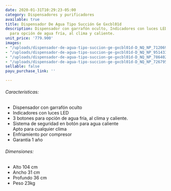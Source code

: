 ```yaml
---
date: 2020-01-31T10:29:23-05:00
category: Dispensadores y purificadores
available: true
title: Dispensador De Agua Tipo Succión Ge Gxcbl01d
description: Dispensador con garrafón oculto, Indicadores con luces LED, 3 botones
  para opción de agua fría, al clima y caliente.
unit_price: '779.900'
images:
- "/uploads/dispensador-de-agua-tipo-succion-ge-gxcbl01d-D_NQ_NP_712069-MCO31009687607_062019-F.jpg"
- "/uploads/dispensador-de-agua-tipo-succion-ge-gxcbl01d-D_NQ_NP_951433-MCO31009670000_062019-F.jpg"
- "/uploads/dispensador-de-agua-tipo-succion-ge-gxcbl01d-D_NQ_NP_786402-MCO31009675878_062019-F.jpg"
- "/uploads/dispensador-de-agua-tipo-succion-ge-gxcbl01d-D_NQ_NP_726795-MCO31009675880_062019-F.jpg"
sellable: false
payu_purchase_link: ''

---
```

###### Caracteristicas:

* Dispensador con garrafón oculto
* Indicadores con luces LED 
* 3 botones para opción de agua fría, al clima y caliente.
* Sistema de seguridad en botón para agua caliente  
  Apto para cualquier clima
* Enfriamiento por compresor
* Garantía 1 año

###### Dimensiones: 

* Alto 104 cm
* Ancho 31 cm
* Profundo 36 cm
* Peso 23kg